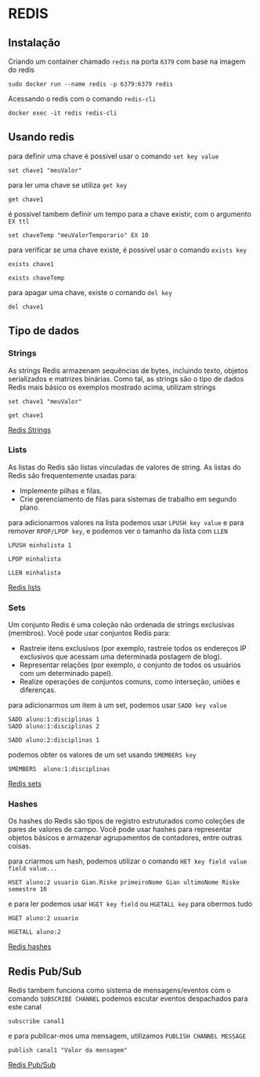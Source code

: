 # REDIS

## Instalação

Criando um container chamado ``redis`` na porta ``6379`` com base na imagem do redis

```
sudo docker run --name redis -p 6379:6379 redis
```

Acessando o redis com o comando ``redis-cli``

```
docker exec -it redis redis-cli
```

## Usando redis
para definir uma chave é possivel usar o comando ``set key value``

```
set chave1 "meuValor"
```

para ler uma chave se utiliza ``get key``

```
get chave1
```

é possivel tambem definir um tempo para a chave existir, com o argumento ``EX ttl``

```
set chaveTemp "meuValorTemporario" EX 10
```

para verificar se uma chave existe, é possivel usar o comando ``exists key``

```
exists chave1
```

```
exists chaveTemp
```

para apagar uma chave, existe o comando ``del key``

```
del chave1
```

## Tipo de dados

### Strings
As strings Redis armazenam sequências de bytes, incluindo texto, objetos serializados e matrizes binárias. Como tal, as strings são o tipo de dados Redis mais básico
os exemplos mostrado acima, utilizam strings

```
set chave1 "meuValor"
```
```
get chave1
```
[Redis Strings](https://redis.io/docs/data-types/strings/)

### Lists

As listas do Redis são listas vinculadas de valores de string. As listas do Redis são frequentemente usadas para:
- Implemente pilhas e filas.
- Crie gerenciamento de filas para sistemas de trabalho em segundo plano.

para adicionarmos valores na lista podemos usar ``LPUSH key value`` e para remover ``RPOP/LPOP key``, e podemos ver o tamanho da lista com ``LLEN``

```
LPUSH minhalista 1
```
```
LPOP minhalista 
```
```
LLEN minhalista
```
[Redis lists](https://redis.io/docs/data-types/lists/)

### Sets

Um conjunto Redis é uma coleção não ordenada de strings exclusivas (membros). Você pode usar conjuntos Redis para:
- Rastreie itens exclusivos (por exemplo, rastreie todos os endereços IP exclusivos que acessam uma determinada postagem de blog).
- Representar relações (por exemplo, o conjunto de todos os usuários com um determinado papel).
- Realize operações de conjuntos comuns, como interseção, uniões e diferenças.

para adicionarmos um item à um set, podemos usar ``SADD key value ``


```
SADD aluno:1:disciplinas 1
SADD aluno:1:disciplinas 2
```
```
SADD aluno:2:disciplinas 1
```

podemos obter os valores de um set usando ``SMEMBERS key ``
```
SMEMBERS  aluno:1:disciplinas
```

[Redis sets](https://redis.io/docs/data-types/sets/)

### Hashes

Os hashes do Redis são tipos de registro estruturados como coleções de pares de valores de campo. Você pode usar hashes para representar objetos básicos e armazenar agrupamentos de contadores, entre outras coisas.

para criarmos um hash, podemos utilizar o comando ``HET key field value field value...``

```
HSET aluno:2 usuario Gian.Riske primeiroNome Gian ultimoNome Riske semestre 10
```

e para ler podemos usar ``HGET key field`` ou ``HGETALL key`` para obermos tudo

```
HGET aluno:2 usuario
```
```
HGETALL aluno:2
```
[Redis hashes](https://redis.io/docs/data-types/hashes/)

## Redis Pub/Sub

Redis tambem funciona como sistema de mensagens/eventos
com o comando ``SUBSCRIBE CHANNEL`` podemos escutar eventos despachados para este canal

```
subscribe canal1
```
e para publicar-mos uma mensagem, utilizamos ``PUBLISH CHANNEL MESSAGE``

```
publish canal1 "Valor da mensagem"
``` 
[Redis Pub/Sub](https://redis.io/docs/manual/pubsub/)
